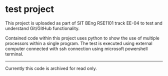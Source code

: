# test project #

This project is uploaded as part of SIT BEng RSE1101 track EE-04 to test and understand Git/GitHub functionality.

Contained code within this project uses python to show the use of multiple processors within a single program.
The test is executed using external computer connected with ssh connection using microsoft powershell terminal.

---

Currently this code is archived for read only.

